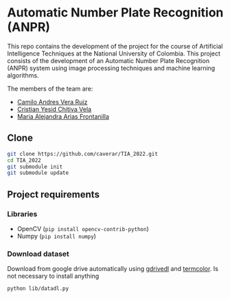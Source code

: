 # Automatic Number Plate Recognition (ANPR)
This repo contains the development of the project for the course of Artificial Intelligence Techniques at the National University of Colombia. This project consists of the development of an Automatic Number Plate Recognition (ANPR) system using image processing techniques and machine learning algorithms.

The members of the team are:

* [Camilo Andres Vera Ruiz](https://github.com/caverar)
* [Cristian Yesid Chitiva Vela](https://github.com/cychitivav)
* [Maria Alejandra Arias Frontanilla](https://github.com/ariasAleia)

## Clone

```bash
git clone https://github.com/caverar/TIA_2022.git
cd TIA_2022
git submodule init
git submodule update
```

## Project requirements

### Libraries
* OpenCV (`pip install opencv-contrib-python`)
* Numpy (`pip install numpy`)
### Download dataset

Download from google drive automatically using  [gdrivedl](https://github.com/matthuisman/gdrivedl) and [termcolor](https://pypi.org/project/termcolor/).
Is not necessary to install anything

```sh
python lib/datadl.py
```
